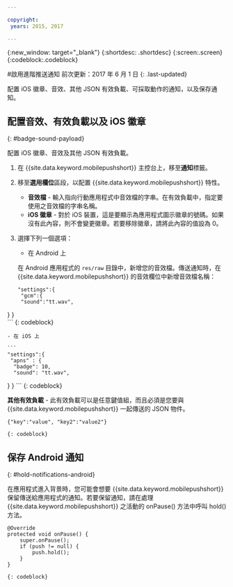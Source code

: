 ```yaml
---

copyright:
 years: 2015, 2017

---
```


{:new_window: target="_blank"}
{:shortdesc: .shortdesc}
{:screen:.screen}
{:codeblock:.codeblock}

#啟用進階推送通知
前次更新：2017 年 6 月 1 日
{: .last-updated}

配置 iOS 徽章、音效、其他 JSON 有效負載、可採取動作的通知，以及保存通知。

## 配置音效、有效負載以及 iOS 徽章
{: #badge-sound-payload}

配置 iOS 徽章、音效及其他 JSON 有效負載。

1. 在 {{site.data.keyword.mobilepushshort}} 主控台上，移至**通知**標籤。
2. 移至**選用欄位**區段，以配置 {{site.data.keyword.mobilepushshort}} 特性。 
	- **音效檔** - 輸入指向行動應用程式中音效檔的字串。在有效負載中，指定要使用之音效檔的字串名稱。
	- **iOS 徽章** - 對於 iOS 裝置，這是要顯示為應用程式圖示徽章的號碼。如果沒有此內容，則不會變更徽章。若要移除徽章，請將此內容的值設為 0。
3. 選擇下列一個選項：	
	- 在 Android 上

 	在 Android 應用程式的 `res/raw` 目錄中，新增您的音效檔。傳送通知時，在 {{site.data.keyword.mobilepushshort}} 的音效欄位中新增音效檔名稱：

	```
	"settings":{
     "gcm":{
     "sound":"tt.wav",
  }
 }  
	```	
	{: codeblock}	
	
	- 在 iOS 上

	```
	"settings":{
     "apns" : {
      "badge": 10,
      "sound": "tt.wav",
  }
}
	``` 
		{: codeblock}
		
**其他有效負載** - 此有效負載可以是任意鍵值組，而且必須是您要與 {{site.data.keyword.mobilepushshort}} 一起傳送的 JSON 物件。



```
{"key":"value", "key2":"value2"}
```
	{: codeblock}

## 保存 Android 通知 
{: #hold-notifications-android}

在應用程式進入背景時，您可能會想要 {{site.data.keyword.mobilepushshort}} 保留傳送給應用程式的通知。若要保留通知，請在處理 {{site.data.keyword.mobilepushshort}} 之活動的 onPause() 方法中呼叫 hold() 方法。

```
@Override
protected void onPause() {
    super.onPause();
    if (push != null) {
        push.hold();
    }
} 
```
	{: codeblock}

    
